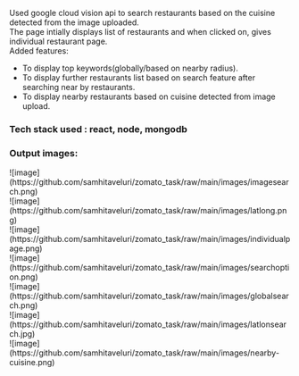 
Used google cloud vision api to search restaurants based on the cuisine detected from the image uploaded.
<br>
The page intially displays list of restaurants and when clicked on, gives individual restaurant page.
<br>
Added features:
<ul>
<li>To display top keywords(globally/based on nearby radius).</li>
<li>To display further restaurants list based on search feature after searching near by restaurants.</li>
 <li>To display nearby restaurants based on cuisine detected from image upload.</li>
</ul>
 
<h3>Tech stack used : react, node, mongodb </h3>
<h3>Output images:</h3>
![image](https://github.com/samhitaveluri/zomato_task/raw/main/images/imagesearch.png)
<br>
![image](https://github.com/samhitaveluri/zomato_task/raw/main/images/latlong.png)
<br>
![image](https://github.com/samhitaveluri/zomato_task/raw/main/images/individualpage.png)
<br>
![image](https://github.com/samhitaveluri/zomato_task/raw/main/images/searchoption.png)
<br>
![image](https://github.com/samhitaveluri/zomato_task/raw/main/images/globalsearch.png)
<br>
![image](https://github.com/samhitaveluri/zomato_task/raw/main/images/latlonsearch.jpg)
<br>
![image](https://github.com/samhitaveluri/zomato_task/raw/main/images/nearby-cuisine.png)


